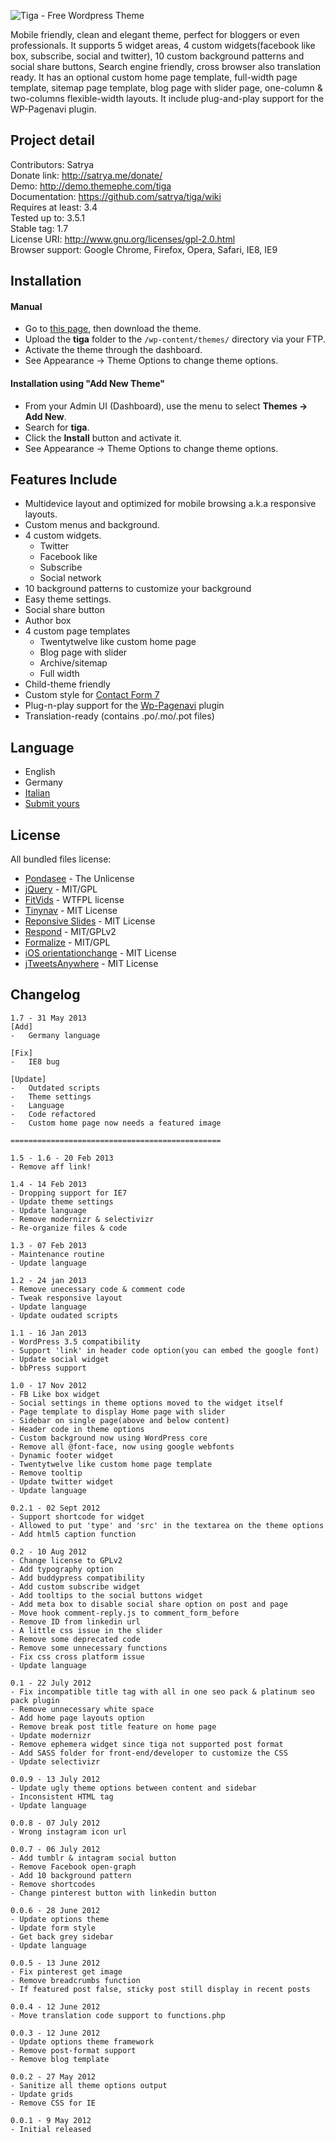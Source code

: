![Tiga - Free Wordpress Theme](http://satrya.me/wp-content/uploads/2013/04/tiga-free-wordpress-theme-530x450.png)  

Mobile friendly, clean and elegant theme, perfect for bloggers or even professionals. It supports 5 widget areas, 4 custom widgets(facebook like box, subscribe, social and twitter), 10 custom background patterns and social share buttons, Search engine friendly, cross browser also translation ready. It has an optional custom home page template, full-width page template, sitemap page template, blog page with slider page, one-column & two-columns flexible-width layouts. It include plug-and-play support for the WP-Pagenavi plugin.  

## Project detail
Contributors: Satrya  
Donate link: http://satrya.me/donate/  
Demo: http://demo.themephe.com/tiga  
Documentation: https://github.com/satrya/tiga/wiki  
Requires at least: 3.4  
Tested up to: 3.5.1  
Stable tag: 1.7  
License URI: http://www.gnu.org/licenses/gpl-2.0.html  
Browser support: Google Chrome, Firefox, Opera, Safari, IE8, IE9  

## Installation

#### Manual
* Go to [this page](http://wordpress.org/themes/tiga), then download the theme.
* Upload the **tiga** folder to the `/wp-content/themes/` directory via your FTP.
* Activate the theme through the dashboard.
* See Appearance -> Theme Options to change theme options.

#### Installation using "Add New Theme"
* From your Admin UI (Dashboard), use the menu to select **Themes -> Add New**.
* Search for **tiga**.
* Click the **Install** button and activate it.
* See Appearance -> Theme Options to change theme options.

## Features Include

* Multidevice layout and optimized for mobile browsing a.k.a responsive layouts.
* Custom menus and background.
* 4 custom widgets.
	* Twitter
	* Facebook like
	* Subscribe
	* Social network
* 10 background patterns to customize your background
* Easy theme settings.
* Social share button
* Author box
* 4 custom page templates
	* Twentytwelve like custom home page
	* Blog page with slider
	* Archive/sitemap
	* Full width
* Child-theme friendly
* Custom style for [Contact Form 7](http://wordpress.org/plugins/contact-form-7/)
* Plug-n-play support for the [Wp-Pagenavi](http://wordpress.org/plugins/wp-pagenavi/) plugin
* Translation-ready (contains .po/.mo/.pot files)

## Language

* English
* Germany
* [Italian](http://blog.stefanomonti.net/)
* [Submit yours](https://github.com/satrya/tiga/issues)

## License

All bundled files license:
* [Pondasee](https://github.com/tokokoo/pondasee) - The Unlicense
* [jQuery](http://jquery.org/) - MIT/GPL
* [FitVids](http://fitvidsjs.com/) - WTFPL license
* [Tinynav](http://tinynav.viljamis.com) - MIT License
* [Reponsive Slides](http://responsiveslides.com) - MIT License
* [Respond](http://j.mp/respondjs) - MIT/GPLv2
* [Formalize](http://formalize.me/) - MIT/GPL
* [iOS orientationchange](https://github.com/scottjehl/iOS-Orientationchange-Fix) - MIT License
* [jTweetsAnywhere](http://thomasbillenstein.com/jTweetsAnywhere/) - MIT License

## Changelog
```
1.7 - 31 May 2013
[Add] 
- 	Germany language

[Fix] 
- 	IE8 bug

[Update] 
- 	Outdated scripts
- 	Theme settings
- 	Language
- 	Code refactored
- 	Custom home page now needs a featured image

===============================================

1.5 - 1.6 - 20 Feb 2013
- Remove aff link!

1.4 - 14 Feb 2013
- Dropping support for IE7
- Update theme settings
- Update language
- Remove modernizr & selectivizr
- Re-organize files & code

1.3 - 07 Feb 2013
- Maintenance routine
- Update language

1.2 - 24 jan 2013
- Remove unecessary code & comment code
- Tweak responsive layout
- Update language
- Update oudated scripts

1.1 - 16 Jan 2013
- WordPress 3.5 compatibility
- Support 'link' in header code option(you can embed the google font)
- Update social widget
- bbPress support

1.0 - 17 Nov 2012
- FB Like box widget
- Social settings in theme options moved to the widget itself
- Page template to display Home page with slider
- Sidebar on single page(above and below content)
- Header code in theme options
- Custom background now using WordPress core
- Remove all @font-face, now using google webfonts
- Dynamic footer widget
- Twentytwelve like custom home page template
- Remove tooltip
- Update twitter widget
- Update language

0.2.1 - 02 Sept 2012
- Support shortcode for widget
- Allowed to put 'type' and 'src' in the textarea on the theme options
- Add html5 caption function

0.2 - 10 Aug 2012
- Change license to GPLv2
- Add typography option
- Add buddypress compatibility
- Add custom subscribe widget
- Add tooltips to the social buttons widget
- Add meta box to disable social share option on post and page
- Move hook comment-reply.js to comment_form_before
- Remove ID from linkedin url
- A little css issue in the slider
- Remove some deprecated code
- Remove some unnecessary functions
- Fix css cross platform issue
- Update language

0.1 - 22 July 2012
- Fix incompatible title tag with all in one seo pack & platinum seo pack plugin
- Remove unnecessary white space
- Add home page layouts option
- Remove break post title feature on home page
- Update modernizr
- Remove ephemera widget since tiga not supported post format
- Add SASS folder for front-end/developer to customize the CSS
- Update selectivizr

0.0.9 - 13 July 2012
- Update ugly theme options between content and sidebar
- Inconsistent HTML tag
- Update language

0.0.8 - 07 July 2012
- Wrong instagram icon url

0.0.7 - 06 July 2012
- Add tumblr & intagram social button
- Remove Facebook open-graph
- Add 10 background pattern
- Remove shortcodes
- Change pinterest button with linkedin button

0.0.6 - 28 June 2012
- Update options theme
- Update form style
- Get back grey sidebar
- Update language

0.0.5 - 13 June 2012
- Fix pinterest get image
- Remove breadcrumbs function
- If featured post false, sticky post still display in recent posts

0.0.4 - 12 June 2012
- Move translation code support to functions.php

0.0.3 - 12 June 2012
- Update options theme framework
- Remove post-format support
- Remove blog template

0.0.2 - 27 May 2012
- Sanitize all theme options output
- Update grids
- Remove CSS for IE

0.0.1 - 9 May 2012
- Initial released
```